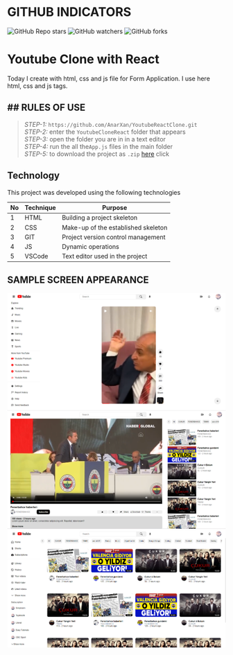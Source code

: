 # GITHUB INDICATORS

![GitHub Repo stars](https://img.shields.io/github/stars/cavidsuleyman/Ballon-Game?style=for-the-badge)
![GitHub watchers](https://img.shields.io/github/watchers/cavidsuleyman/Ballon-Game?style=for-the-badge)
![GitHub forks](https://img.shields.io/github/forks/cavidsuleyman/Ballon-Game?style=for-the-badge)

  # Youtube Clone with React

Today I create with html, css and js file for Form Application. I use here html, css and js tags. 
## ## RULES OF USE

> *STEP-1:* `https://github.com/AnarXan/YoutubeReactClone.git` <br/>
> *STEP-2:*  enter the `YoutubeCloneReact` folder that appears <br/>
> *STEP-3:*  open the folder you are in in a text editor <br/>
> *STEP-4:*  run the  all the`App.js` files in the main folder <br/>
> *STEP-5:*  to download the project as `.zip`  [here](https://github.com/AnarXan/YoutubeReactClone/archive/refs/heads/master.zip) click <br/>


## Technology

This project was developed using the following technologies

| No | Technique | Purpose |
| - | ---------- | --------------------- |
| 1 | HTML | Building a project skeleton |
| 2 | CSS |  Make-up of the established skeleton |
| 3 | GIT |  Project version control management |
| 4 | JS | Dynamic operations |
| 5 | VSCode | Text editor used in the project |


## SAMPLE SCREEN APPEARANCE

![There was a screenshot here](./screen-1.png)
![There was a screenshot here](./screen-2.png)
![There was a screenshot here](./screen-4.png)
